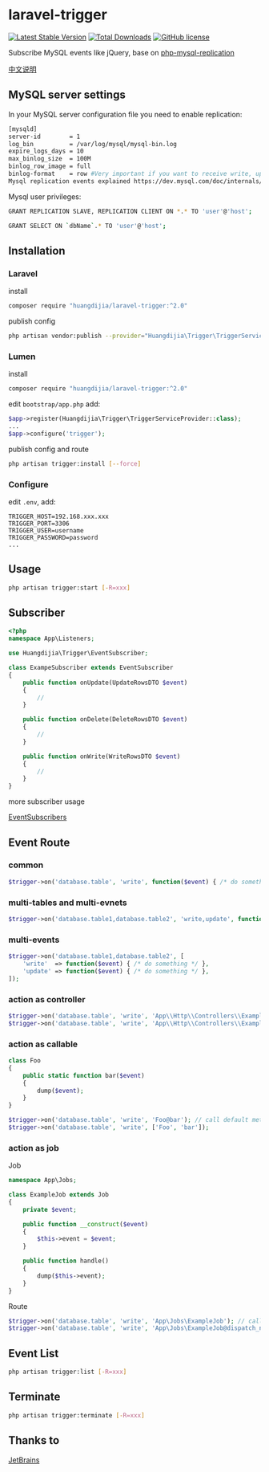 # laravel-trigger

[![Latest Stable Version](https://poser.pugx.org/huangdijia/laravel-trigger/version.png)](https://packagist.org/packages/huangdijia/laravel-trigger)
[![Total Downloads](https://poser.pugx.org/huangdijia/laravel-trigger/d/total.png)](https://packagist.org/packages/huangdijia/laravel-trigger)
[![GitHub license](https://img.shields.io/github/license/huangdijia/laravel-trigger)](https://github.com/huangdijia/laravel-trigger)

Subscribe MySQL events like jQuery, base on [php-mysql-replication](https://github.com/krowinski/php-mysql-replication)

[中文说明](README-CN.md)

## MySQL server settings

In your MySQL server configuration file you need to enable replication:

~~~bash
[mysqld]
server-id        = 1
log_bin          = /var/log/mysql/mysql-bin.log
expire_logs_days = 10
max_binlog_size  = 100M
binlog_row_image = full
binlog-format    = row #Very important if you want to receive write, update and delete row events
Mysql replication events explained https://dev.mysql.com/doc/internals/en/event-meanings.html
~~~

Mysql user privileges:

~~~bash
GRANT REPLICATION SLAVE, REPLICATION CLIENT ON *.* TO 'user'@'host';

GRANT SELECT ON `dbName`.* TO 'user'@'host';
~~~

## Installation

### Laravel

install

~~~bash
composer require "huangdijia/laravel-trigger:^2.0"
~~~

publish config

~~~bash
php artisan vendor:publish --provider="Huangdijia\Trigger\TriggerServiceProvider"
~~~

### Lumen

install

~~~bash
composer require "huangdijia/laravel-trigger:^2.0"
~~~

edit `bootstrap/app.php` add:

~~~php
$app->register(Huangdijia\Trigger\TriggerServiceProvider::class);
...
$app->configure('trigger');
~~~

publish config and route

~~~bash
php artisan trigger:install [--force]
~~~

### Configure

edit `.env`, add:

~~~env
TRIGGER_HOST=192.168.xxx.xxx
TRIGGER_PORT=3306
TRIGGER_USER=username
TRIGGER_PASSWORD=password
...
~~~

## Usage

~~~bash
php artisan trigger:start [-R=xxx]
~~~

## Subscriber

~~~php
<?php
namespace App\Listeners;

use Huangdijia\Trigger\EventSubscriber;

class ExampeSubscriber extends EventSubscriber
{
    public function onUpdate(UpdateRowsDTO $event)
    {
        //
    }

    public function onDelete(DeleteRowsDTO $event)
    {
        //
    }

    public function onWrite(WriteRowsDTO $event)
    {
        //
    }
}
~~~

more subscriber usage

[EventSubscribers](https://github.com/krowinski/php-mysql-replication/blob/master/src/MySQLReplication/Event/EventSubscribers.php)

## Event Route

### common

~~~php
$trigger->on('database.table', 'write', function($event) { /* do something */ });
~~~

### multi-tables and multi-evnets

~~~php
$trigger->on('database.table1,database.table2', 'write,update', function($event) { /* do something */ });
~~~

### multi-events

~~~php
$trigger->on('database.table1,database.table2', [
    'write'  => function($event) { /* do something */ },
    'update' => function($event) { /* do something */ },
]);
~~~

### action as controller

~~~php
$trigger->on('database.table', 'write', 'App\\Http\\Controllers\\ExampleController'); // call default method 'handle'
$trigger->on('database.table', 'write', 'App\\Http\\Controllers\\ExampleController@write');
~~~

### action as callable

~~~php
class Foo
{
    public static function bar($event)
    {
        dump($event);
    }
}

$trigger->on('database.table', 'write', 'Foo@bar'); // call default method 'handle'
$trigger->on('database.table', 'write', ['Foo', 'bar']);
~~~

### action as job

Job

~~~php
namespace App\Jobs;

class ExampleJob extends Job
{
    private $event;

    public function __construct($event)
    {
        $this->event = $event;
    }

    public function handle()
    {
        dump($this->event);
    }
}

~~~

Route

~~~php
$trigger->on('database.table', 'write', 'App\Jobs\ExampleJob'); // call default method 'dispatch'
$trigger->on('database.table', 'write', 'App\Jobs\ExampleJob@dispatch_now');
~~~

## Event List

~~~bash
php artisan trigger:list [-R=xxx]
~~~

## Terminate

~~~bash
php artisan trigger:terminate [-R=xxx]
~~~

## Thanks to

[JetBrains](https://www.jetbrains.com/?from=huangdijia/laravel-trigger)
